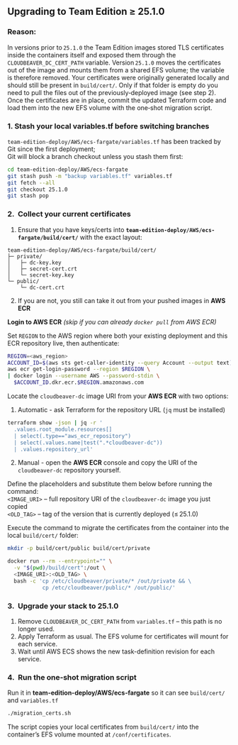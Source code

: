 ## Upgrading to Team Edition ≥ 25.1.0

### **Reason:**  
In versions prior to `25.1.0` the Team Edition images stored TLS certificates inside the containers itself and exposed them through the `CLOUDBEAVER_DC_CERT_PATH` variable. Version `25.1.0` moves the certificates out of the image and mounts them from a shared EFS volume; the variable is therefore removed. Your certificates were originally generated locally and should still be present in `build/cert/`. Only if that folder is empty do you need to pull the files out of the previously‑deployed image (see step 2). Once the certificates are in place, commit the updated Terraform code and load them into the new EFS volume with the one‑shot migration script.

### 1. Stash your local variables.tf before switching branches

`team-edition-deploy/AWS/ecs-fargate/variables.tf` has been tracked by Git since the first deployment;  
Git will block a branch checkout unless you stash them first:
```bash
cd team-edition-deploy/AWS/ecs-fargate
git stash push -m "backup variables.tf" variables.tf
git fetch --all
git checkout 25.1.0 
git stash pop
```
### 2.  Collect your current certificates
1) Ensure that you have keys/certs into **`team-edition-deploy/AWS/ecs-fargate/build/cert/`** with the exact layout:
```
team-edition-deploy/AWS/ecs-fargate/build/cert/
├─ private/
│   ├─ dc-key.key
│   ├─ secret-cert.crt
│   └─ secret-key.key
└─ public/
    └─ dc-cert.crt
```

2) If you are not, you still can take it out from your pushed images in **AWS ECR**

**Login to AWS ECR** *(skip if you can already `docker pull` from AWS ECR)*  

Set `REGION` to the AWS region where both your existing deployment and this ECR repository live, then authenticate:
```bash
REGION=<aws_region>
ACCOUNT_ID=$(aws sts get-caller-identity --query Account --output text)
aws ecr get-login-password --region $REGION \
| docker login --username AWS --password-stdin \
  $ACCOUNT_ID.dkr.ecr.$REGION.amazonaws.com
```

Locate the `cloudbeaver-dc` image URI from your **AWS ECR** with two options:  
1) Automatic - ask Terraform for the repository URL (`jq` must be installed)
```bash
terraform show -json | jq -r '
  .values.root_module.resources[]
  | select(.type=="aws_ecr_repository")
  | select(.values.name|test(".*cloudbeaver-dc"))
  | .values.repository_url'
```  
2) Manual - open the **AWS ECR** console and copy the URI of the `cloudbeaver-dc` repository yourself.

Define the placeholders and substitute them below before running the command:  
`<IMAGE_URI>` – full repository URI of the `cloudbeaver-dc` image you just copied  
`<OLD_TAG>`  – tag of the version that is currently deployed (≤ 25.1.0)  

Execute the command to migrate the certificates from the container into the local `build/cert/` folder:
```bash
mkdir -p build/cert/public build/cert/private

docker run --rm --entrypoint="" \
  -v "$(pwd)/build/cert":/out \
  <IMAGE_URI>:<OLD_TAG> \
  bash -c 'cp /etc/cloudbeaver/private/* /out/private && \
           cp /etc/cloudbeaver/public/* /out/public/'
```

### 3.  Upgrade your stack to 25.1.0
1. Remove `CLOUDBEAVER_DC_CERT_PATH` from `variables.tf` – this path is no longer used.
2. Apply Terraform as usual. The EFS volume for certificates will mount for each service.
3. Wait until AWS ECS shows the new task-definition revision for each service.

### 4.  Run the one‑shot migration script
Run it in **team-edition-deploy/AWS/ecs-fargate** so it can see `build/cert/` and `variables.tf`  
```bash
./migration_certs.sh
```
The script copies your local certificates from `build/cert/` into the container’s EFS volume mounted at `/conf/certificates`. 
